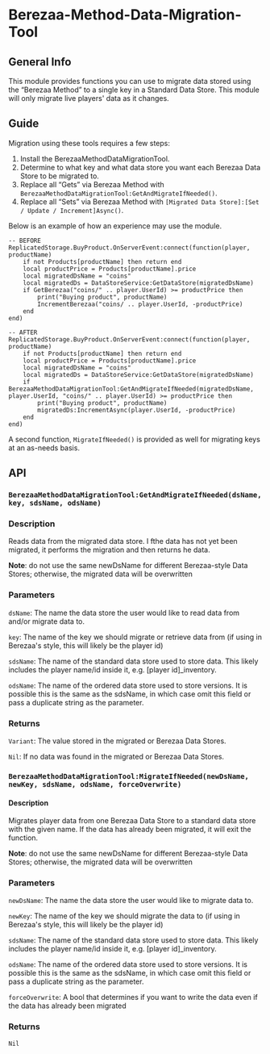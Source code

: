 # Berezaa-Method-Data-Migration-Tool
## General Info
This module provides functions you can use to migrate data stored using the “Berezaa Method” to a single key in a Standard Data Store. This module will only migrate live players' data as it changes.

## Guide
Migration using these tools requires a few steps:

1. Install the BerezaaMethodDataMigrationTool.
2. Determine to what key and what data store you want each Berezaa Data Store to be migrated to.
3. Replace all “Gets” via Berezaa Method with `BerezaaMethodDataMigrationTool:GetAndMigrateIfNeeded()`.
4. Replace all “Sets” via Berezaa Method with `[Migrated Data Store]:[Set / Update / Increment]Async()`.

Below is an example of how an experience may use the module.

```
-- BEFORE
ReplicatedStorage.BuyProduct.OnServerEvent:connect(function(player, productName)
    if not Products[productName] then return end
    local productPrice = Products[productName].price
    local migratedDsName = "coins"
    local migratedDs = DataStoreService:GetDataStore(migratedDsName)
    if GetBerezaa("coins/" .. player.UserId) >= productPrice then
        print("Buying product", productName)
        IncrementBerezaa("coins/ .. player.UserId, -productPrice)
    end
end)

-- AFTER
ReplicatedStorage.BuyProduct.OnServerEvent:connect(function(player, productName)
    if not Products[productName] then return end
    local productPrice = Products[productName].price
    local migratedDsName = "coins"
    local migratedDs = DataStoreService:GetDataStore(migratedDsName)
    if BerezaaMethodDataMigrationTool:GetAndMigrateIfNeeded(migratedDsName, player.UserId, "coins/" .. player.UserId) >= productPrice then
        print("Buying product", productName)
        migratedDs:IncrementAsync(player.UserId, -productPrice)
    end
end)
```

A second function, `MigrateIfNeeded()` is provided as well for migrating keys at an as-needs basis.

## API
### `BerezaaMethodDataMigrationTool:GetAndMigrateIfNeeded(dsName, key, sdsName, odsName)`

### Description
Reads data from the migrated data store. I fthe data has not yet been migrated, it performs the migration and then returns he data.

**Note**: do not use the same newDsName for different Berezaa-style Data Stores; otherwise, the migrated data will be overwritten

### Parameters 
`dsName`: The name the data store the user would like to read data from and/or migrate data to. 

`key`: The name of the key we should migrate or retrieve data from (if using in Berezaa's style, this will likely be the player id) 

`sdsName`: The name of the standard data store used to store data. This likely includes the player name/id inside it, e.g. [player id]_inventory. 

`odsName`: The name of the ordered data store used to store versions. It is possible this is the same as the sdsName, in which case omit this field or pass a duplicate string as the parameter. 

### Returns
`Variant`: The value stored in the migrated or Berezaa Data Stores.

`Nil`: If no data was found in the migrated or Berezaa Data Stores.

 

### `BerezaaMethodDataMigrationTool:MigrateIfNeeded(newDsName, newKey, sdsName, odsName, forceOverwrite)` 
#### Description
Migrates player data from one Berezaa Data Store to a standard data store with the given name. If the data has already been migrated, it will exit the function. 

**Note**: do not use the same newDsName for different Berezaa-style Data Stores; otherwise, the migrated data will be overwritten

### Parameters 
`newDsName`: The name the data store the user would like to migrate data to. 

`newKey`: The name of the key we should migrate the data to (if using in Berezaa's style, this will likely be the player id) 

`sdsName`: The name of the standard data store used to store data. This likely includes the player name/id inside it, e.g. [player id]_inventory. 

`odsName`: The name of the ordered data store used to store versions. It is possible this is the same as the sdsName, in which case omit this field or pass a duplicate string as the parameter. 

`forceOverwrite`: A bool that determines if you want to write the data even if the data has already been migrated

### Returns
`Nil`
